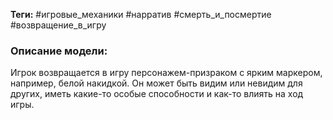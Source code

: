 **Теги:** #игровые_механики #нарратив #смерть_и_посмертие #возвращение_в_игру
### Описание модели:
Игрок возвращается в игру персонажем-призраком с ярким маркером, например, белой накидкой. Он может быть видим или невидим для других, иметь какие-то особые способности и как-то влиять на ход игры.